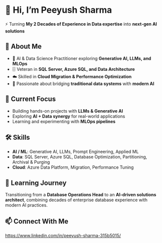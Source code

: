 # 👋 Hi, I’m Peeyush Sharma  

⚡ Turning **My 2 Decades of Experience in Data expertise** into **next-gen AI solutions**  

## 🚀 About Me  
- 🤖 AI & Data Science Practitioner exploring **Generative AI, LLMs, and MLOps**  
- 🗄️ Veteran in **SQL Server, Azure SQL, and Data Architecture**  
- ☁️ Skilled in **Cloud Migration & Performance Optimization**  
- 🌉 Passionate about bridging **traditional data systems** with **modern AI**  

## 🔭 Current Focus  
- Building hands-on projects with **LLMs & Generative AI**  
- Exploring **AI + Data synergy** for real-world applications  
- Learning and experimenting with **MLOps pipelines**  

## 🛠️ Skills  
- **AI / ML**: Generative AI, LLMs, Prompt Engineering, Applied ML  
- **Data**: SQL Server, Azure SQL, Database Optimization, Partitioning, Archival & Purging  
- **Cloud**: Azure Data Platform, Migration, Performance Tuning  

## 🌱 Learning Journey  
Transitioning from a **Database Operations Head** to an **AI-driven solutions architect**, combining decades of enterprise database experience with modern AI practices.  

## 📫 Connect With Me 
https://www.linkedin.com/in/peeyush-sharma-315b5015/

